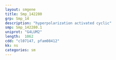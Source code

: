 ```yaml
---
layout: smgene
title: Smp_142280
grp: Smp_14
description: "hyperpolarization activated cyclic"
smp: Smp_142280.1
uniprot: "G4LUM2"
length:  1062
cdd: "cl07147, pfam08412"
kk: ns
categories: sm
---
```

